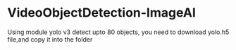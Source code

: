 # VideoObjectDetection-ImageAI

Using module yolo v3 
detect upto 80 objects,
you need to download yolo.h5 file,and copy it into the folder


